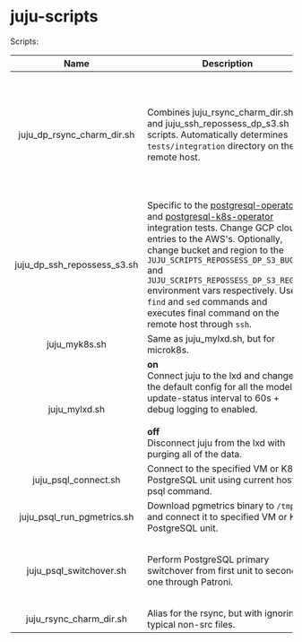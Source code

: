 # juju-scripts

Scripts:

|            Name             | Description                                                                                                                                                                                                                                                                                                                                                                                                                                                                                  | Parameters                                                                                                  | Usage example                                                                                                                                                                                      |
|:---------------------------:|----------------------------------------------------------------------------------------------------------------------------------------------------------------------------------------------------------------------------------------------------------------------------------------------------------------------------------------------------------------------------------------------------------------------------------------------------------------------------------------------|-------------------------------------------------------------------------------------------------------------|----------------------------------------------------------------------------------------------------------------------------------------------------------------------------------------------------|
| juju_dp_rsync_charm_dir.sh  | Combines juju_rsync_charm_dir.sh and juju_ssh_repossess_dp_s3.sh scripts. Automatically determines `tests/integration` directory on the remote host.                                                                                                                                                                                                                                                                                                                                         | 1: directory on current host to upload<br/><br/>2: remote ssh host<br/><br/>3: remote host upload directory | `juju_dp_rsync_charm_dir.sh $PWD lawson Work/Canonical`                                                                                                                                            |
| juju_dp_ssh_repossess_s3.sh | Specific to the [postgresql-operator](https://github.com/canonical/postgresql-operator) and [postgresql-k8s-operator](https://github.com/canonical/postgresql-k8s-operator) integration tests. Change GCP cloud entries to the AWS's. Optionally, change bucket and region to the `JUJU_SCRIPTS_REPOSSESS_DP_S3_BUCKET` and `JUJU_SCRIPTS_REPOSSESS_DP_S3_REGION` environment vars respectively. Uses `find` and `sed` commands and executes final command on the remote host through `ssh`. | 1: remote ssh host<br/><br/>2: directory to recursively process source files within on the remote host      | `JUJU_SCRIPTS_REPOSSESS_DP_S3_BUCKET="v-tarasenko" JUJU_SCRIPTS_REPOSSESS_DP_S3_REGION="eu-central-1" juju_dp_ssh_repossess_s3.sh lawson Work/Canonical/postgresql-k8s-operator/tests/integration` |
|        juju_myk8s.sh        | Same as juju_mylxd.sh, but for microk8s.                                                                                                                                                                                                                                                                                                                                                                                                                                                     | on / off                                                                                                    | `juju_myk8s.sh off`                                                                                                                                                                                |
|        juju_mylxd.sh        | **on**<br/>Connect juju to the lxd and change the default config for all the models: update-status interval to 60s + debug logging to enabled.<br/><br/>**off**<br/>Disconnect juju from the lxd with purging all of the data.                                                                                                                                                                                                                                                               | on / off                                                                                                    | `juju_mylxd.sh on`                                                                                                                                                                                 |
|    juju_psql_connect.sh     | Connect to the specified VM or K8s PostgreSQL unit using current host psql command.                                                                                                                                                                                                                                                                                                                                                                                                          | unit with numeric identifier                                                                                | `juju_psql_connect.sh postgresql/0`                                                                                                                                                                |
| juju_psql_run_pgmetrics.sh  | Download pgmetrics binary to `/tmp` and connect it to specified VM or K8s PostgreSQL unit.                                                                                                                                                                                                                                                                                                                                                                                                   | unit with numeric identifier                                                                                | `juju_psql_run_pgmetrics.sh postgresql-k8s/0`                                                                                                                                                      |
|   juju_psql_switchover.sh   | Perform PostgreSQL primary switchover from first unit to second one through Patroni.                                                                                                                                                                                                                                                                                                                                                                                                         | 1: primary unit<br/><br/>2: candidate unit                                                                  | `juju_psql_switchover.sh` postgresql/0 postgresql/1                                                                                                                                                |
|   juju_rsync_charm_dir.sh   | Alias for the rsync, but with ignoring typical non-src files.                                                                                                                                                                                                                                                                                                                                                                                                                                | [rsync quick guide](https://www.redhat.com/sysadmin/sync-rsync)                                             | `juju_rsync_charm_dir.sh $PWD lawson:Work/Canonical`                                                                                                                                               |
